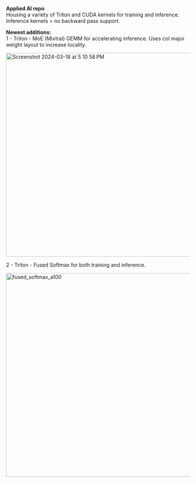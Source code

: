 <b>Applied AI repo</b></br>
Housing a variety of Triton and CUDA kernels for training and inference.</br>
Inference kernels = no backward pass support.</br>

<b>Newest additions:</b></br>
1 - Triton - MoE (Mixtral) GEMM for accelerating inference. Uses col major weight layout to increase locality. 

<img width="556" alt="Screenshot 2024-03-18 at 5 10 58 PM" src="https://github.com/lessw2020/applied-ai/assets/46302957/7edffa8c-601e-485c-bbc8-64b734ee8ced">




2 - Triton - Fused Softmax for both training and inference. 

<img width="556" alt="fused_softmax_a100" src="https://github.com/lessw2020/applied-ai/assets/46302957/4f2daefc-0ea3-4ee6-b9fe-181382fb518b">

